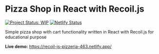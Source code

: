 # Pizza Shop in React with Recoil.js
[![Project Status: WIP](https://www.repostatus.org/badges/latest/wip.svg)](https://www.repostatus.org/#wip) [![Netlify Status](https://api.netlify.com/api/v1/badges/b1061c56-7c88-430f-85f5-99a62b51e4e4/deploy-status)](https://app.netlify.com/sites/recoil-js-pizzeria-463/deploys)

Simple pizza shop with cart functionality written in React with Recoil.js for educational purpose

**Live demo:** https://recoil-js-pizzeria-463.netlify.app/
